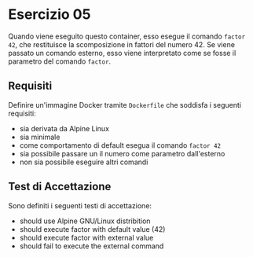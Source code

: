 # Esercizio 05  
Quando viene eseguito questo container, esso esegue il comando ```factor 42```, che restituisce la scomposizione in fattori del numero 42.
Se viene passato un comando esterno, esso viene interpretato come se fosse il parametro del comando ```factor```.

## Requisiti
Definire un'immagine Docker tramite ```Dockerfile``` che soddisfa i seguenti requisiti:
- sia derivata da Alpine Linux
- sia minimale
- come comportamento di default esegua il comando ```factor 42```
- sia possibile passare un il numero come parametro dall'esterno
- non sia possibile eseguire altri comandi

## Test di Accettazione
Sono definiti i seguenti testi di accettazione:
- should use Alpine GNU/Linux distribition
- should execute factor with default value (42)
- should execute factor with external value
- should fail to execute the external command
